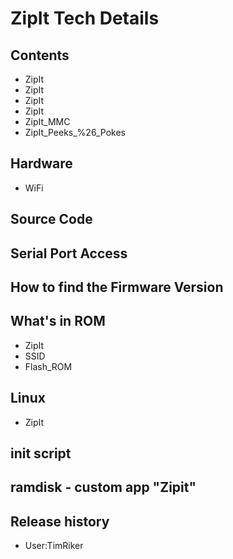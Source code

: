 # ZipIt Tech Details
## Contents
* ZipIt
* ZipIt
* ZipIt
* ZipIt
* ZipIt_MMC
* ZipIt_Peeks_%26_Pokes
## Hardware
* WiFi
## Source Code
## Serial Port Access
## How to find the Firmware Version
## What's in ROM
* ZipIt
* SSID
* Flash_ROM
## Linux
* ZipIt
## init script
## ramdisk - custom app "Zipit"
## Release history
* User:TimRiker
